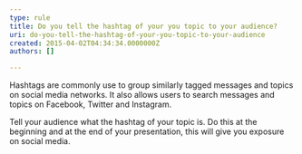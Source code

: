 ```yaml
---
type: rule
title: Do you tell the hashtag of your you topic to your audience?
uri: do-you-tell-the-hashtag-of-your-you-topic-to-your-audience
created: 2015-04-02T04:34:34.0000000Z
authors: []

---
```


​​Hashtags are commonly use to group similarly tagged messages and topics on social media networks. It also allows users to search messages and topics on Facebook, Twitter and Instagram.​
 
Tell your audience what the hashtag of your topic is. Do this at the beginning and at the end of your presentation, this will give you exposure on social media.
